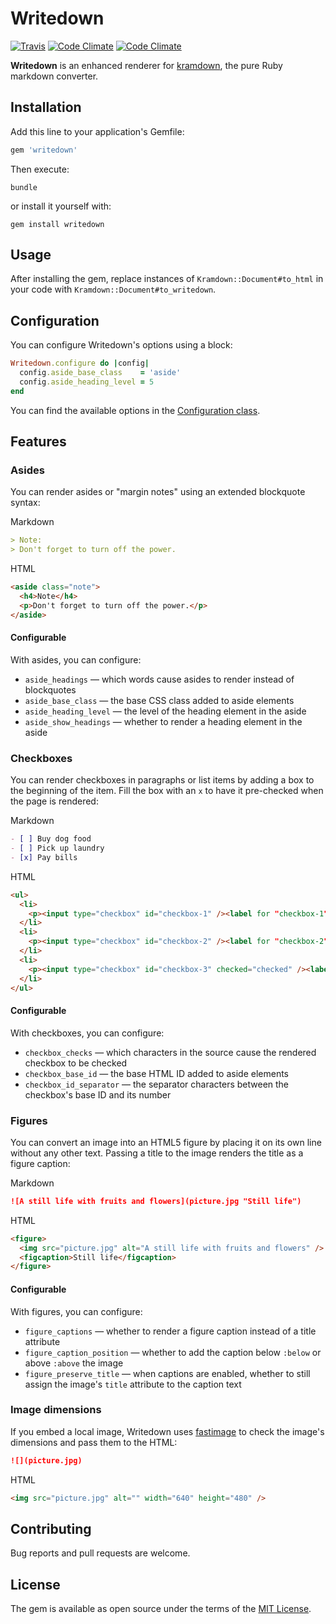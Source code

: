 # Writedown

[![Travis](https://img.shields.io/travis/adamhollett/writedown.svg)](https://travis-ci.org/adamhollett/writedown)
[![Code Climate](https://img.shields.io/codeclimate/maintainability/adamhollett/writedown.svg)](https://codeclimate.com/github/adamhollett/writedown)
[![Code Climate](https://img.shields.io/codeclimate/c/adamhollett/writedown.svg)](https://codeclimate.com/github/adamhollett/writedown)

**Writedown** is an enhanced renderer for [kramdown](https://github.com/gettalong/kramdown), the pure Ruby markdown converter.

## Installation

Add this line to your application's Gemfile:

``` ruby
gem 'writedown'
```

Then execute:

``` shell
bundle
```

or install it yourself with:

``` shell
gem install writedown
```

## Usage

After installing the gem, replace instances of `Kramdown::Document#to_html` in your code with `Kramdown::Document#to_writedown`.

## Configuration

You can configure Writedown's options using a block:

``` ruby
Writedown.configure do |config|
  config.aside_base_class    = 'aside'
  config.aside_heading_level = 5
end
```

You can find the available options in the [Configuration class](lib/writedown/configuration.rb).

## Features

### Asides

You can render asides or "margin notes" using an extended blockquote syntax:

Markdown

``` markdown
> Note:
> Don't forget to turn off the power.
```

HTML

``` html
<aside class="note">
  <h4>Note</h4>
  <p>Don't forget to turn off the power.</p>
</aside>
```

#### Configurable

With asides, you can configure:

- `aside_headings`      — which words cause asides to render instead of blockquotes
- `aside_base_class`    — the base CSS class added to aside elements
- `aside_heading_level` — the level of the heading element in the aside
- `aside_show_headings` — whether to render a heading element in the aside

### Checkboxes

You can render checkboxes in paragraphs or list items by adding a box to the beginning of the item. Fill the box with an `x` to have it pre-checked when the page is rendered:

Markdown

``` markdown
- [ ] Buy dog food
- [ ] Pick up laundry
- [x] Pay bills
```

HTML

``` html
<ul>
  <li>
    <p><input type="checkbox" id="checkbox-1" /><label for "checkbox-1">Buy dog food</label></p>
  </li>
  <li>
    <p><input type="checkbox" id="checkbox-2" /><label for "checkbox-2">Pick up laundry</label></p>
  </li>
  <li>
    <p><input type="checkbox" id="checkbox-3" checked="checked" /><label for "checkbox-3">Pay bills</label></p>
  </li>
</ul>
```

#### Configurable

With checkboxes, you can configure:

- `checkbox_checks`       — which characters in the source cause the rendered checkbox to be checked
- `checkbox_base_id`      — the base HTML ID added to aside elements
- `checkbox_id_separator` — the separator characters between the checkbox's base ID and its number

### Figures

You can convert an image into an HTML5 figure by placing it on its own line without any other text. Passing a title to the image renders the title as a figure caption:

Markdown

``` markdown
![A still life with fruits and flowers](picture.jpg "Still life")
```

HTML

``` html
<figure>
  <img src="picture.jpg" alt="A still life with fruits and flowers" />
  <figcaption>Still life</figcaption>
</figure>
```

#### Configurable

With figures, you can configure:

- `figure_captions`         — whether to render a figure caption instead of a title attribute
- `figure_caption_position` — whether to add the caption below `:below` or above `:above` the image
- `figure_preserve_title`   — when captions are enabled, whether to still assign the image's `title` attribute to the caption text

### Image dimensions

If you embed a local image, Writedown uses [fastimage](https://github.com/sdsykes/fastimage) to check the image's dimensions and pass them to the HTML:

``` markdown
![](picture.jpg)
```

HTML

``` html
<img src="picture.jpg" alt="" width="640" height="480" />
```

## Contributing

Bug reports and pull requests are welcome.

## License

The gem is available as open source under the terms of the [MIT License](http://opensource.org/licenses/MIT).
